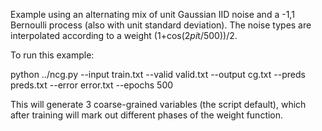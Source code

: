 Example using an alternating mix of unit Gaussian IID noise and a -1,1 Bernoulli process (also with unit standard deviation).
The noise types are interpolated according to a weight (1+cos(2*pi*t/500))/2.

To run this example:

python ../ncg.py --input train.txt --valid valid.txt --output cg.txt --preds preds.txt --error error.txt  --epochs 500

This will generate 3 coarse-grained variables (the script default), which after training will mark out different phases of the weight function.
